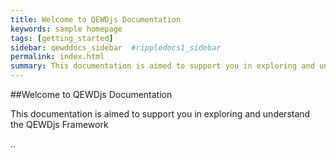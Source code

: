 ```yaml
---
title: Welcome to QEWDjs Documentation
keywords: sample homepage
tags: [getting_started]
sidebar: qewddocs_sidebar  #rippledocs1_sidebar
permalink: index.html
summary: This documentation is aimed to support you in exploring and understand the QEWDjs framework.
---
```


##Welcome to QEWDjs Documentation 

This documentation is aimed to support you in exploring and understand the QEWDjs Framework 

..
